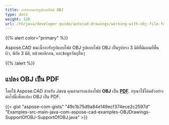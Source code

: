 ```yaml
---
title: การทำงานกับรูปแบบไฟล์ OBJ
type: docs
weight: 120
url: /th/java/developer-guide/autocad-drawings/working-with-obj-file-format/
---
```


{{% alert color="primary" %}}

Aspose.CAD ขณะนี้รองรับรูปแบบไฟล์ OBJ รูปแบบไฟล์ OBJ เป็นรูปทรง 3 มิติที่มีแผนที่พื้นผิว, พิกัด 3 มิติ, หน้าพอลิกอน, และข้อมูลวัตถุอื่นๆ

{{% /alert %}}

## **แปลง OBJ เป็น PDF**

โดยใช้ Aspose.CAD สำหรับ Java คุณสามารถแปลงไฟล์ **OBJ** เป็น [**PDF**](https://docs.fileformat.com/pdf/). กรุณาใช้โค้ดตัวอย่างต่อไปนี้เพื่อแปลง OBJ เป็น PDF.

{{< gist "aspose-com-gists" "49c1b75d9a84e149ecf374ece2c2597d" "Examples-src-main-java-com-aspose-cad-examples-OBJDrawings-SupportOfOBJ-SupportOfOBJ.java" >}}
